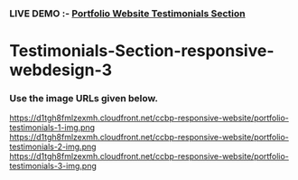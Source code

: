 ### LIVE DEMO :- <a href="https://restestimonials.ccbp.tech/">Portfolio Website Testimonials Section</a>

# Testimonials-Section-responsive-webdesign-3


### Use the image URLs given below.</br>

https://d1tgh8fmlzexmh.cloudfront.net/ccbp-responsive-website/portfolio-testimonials-1-img.png</br>
https://d1tgh8fmlzexmh.cloudfront.net/ccbp-responsive-website/portfolio-testimonials-2-img.png</br>
https://d1tgh8fmlzexmh.cloudfront.net/ccbp-responsive-website/portfolio-testimonials-3-img.png</br>
